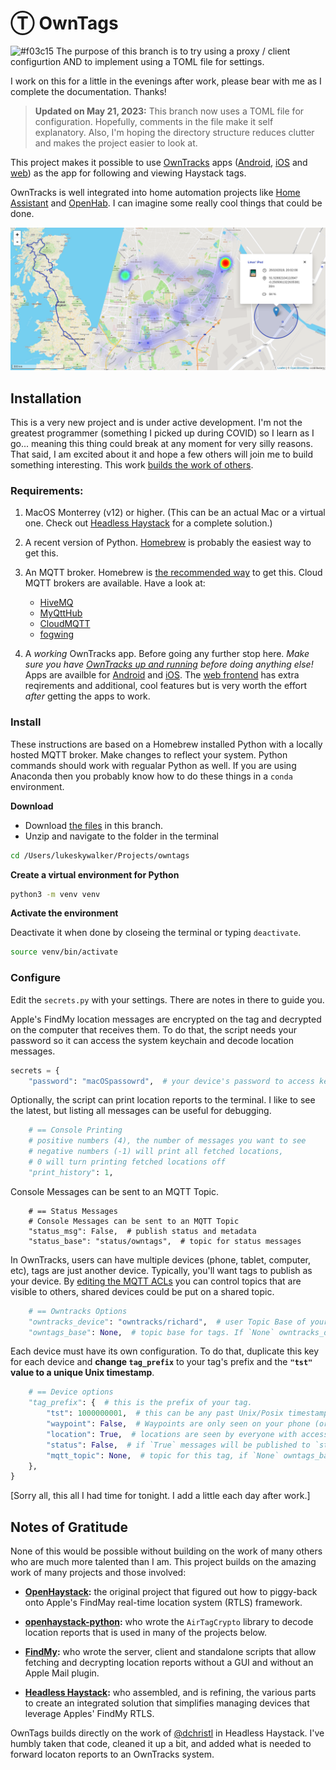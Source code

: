 # Ⓣ OwnTags
![#f03c15](https://placehold.co/15x15/50bf54/50bf54.png) The purpose of this branch is to try using a proxy / client configurtion AND to implement using a TOML file for settings.

I work on this for a little in the evenings after work, please bear with me as I complete the documentation. Thanks!

> **Updated on May 21, 2023:** This branch now uses a TOML file for configuration. Hopefully, comments in the file make it self explanatory. Also, I'm hoping the directory structure reduces clutter and makes the project easier to look at.

This project makes it possible to use [OwnTracks](https://owntracks.org/) apps ([Android](https://play.google.com/store/apps/details?id=org.owntracks.android), [iOS](https://itunes.apple.com/us/app/mqttitude/id692424691?mt=8) and [web](https://github.com/owntracks/frontend)) as the app for following and viewing Haystack tags.

OwnTracks is well integrated into home automation projects like [Home Assistant](https://www.home-assistant.io/integrations/owntracks/) and [OpenHab](https://www.openhab.org/addons/bindings/gpstracker/). I can imagine some really cool things that could be done.

![map displaying owntracks features like track lines, heatmaps and  regions](map-features.png "OwnTracks Map Features")

<!-- I'm going to use these in some screenshots.
Robots: 33.81411508658622, -117.9209239699076
Light Saber: 33.814089694852186, -117.92266596079212
Luke: 33.8141448100308, -117.92313412450245
X-Wing: 33.814162638077384, -117.92309657349315
-->
## Installation 

This is a very new project and is under active development. I'm not the greatest programmer (something I picked up during COVID) so I learn as I go... meaning this thing could break at any moment for very silly reasons. That said, I am excited about it and hope a few others will join me to build something interesting. This work [builds the work of others](https://github.com/mrmay-dev/owntags/tree/dev-client#notes-of-gratitude).

### Requirements:

1. MacOS Monterrey (v12) or higher. (This can be an actual Mac or a virtual one. Check out [Headless Haystack](https://github.com/dchristl/headless-haystack) for a complete solution.)

2. A recent version of Python. [Homebrew](https://docs.brew.sh/Homebrew-and-Python) is probably the easiest way to get this.

3. An MQTT broker. Homebrew is [the recommended way](https://mosquitto.org/download/#mac) to get this. Cloud MQTT brokers are available. Have a look at:
     - [HiveMQ](https://www.hivemq.com/mqtt-cloud-broker/)
     - [MyQttHub](https://myqtthub.com/en)
     - [CloudMQTT](https://www.cloudmqtt.com/)
     - [fogwing](https://www.fogwing.io/)

4. A *working* OwnTracks app. Before going any further stop here. *Make sure you have [OwnTracks up and running](https://owntracks.org/booklet/) before doing anything else!* Apps are availble for [Android](https://play.google.com/store/apps/details?id=org.owntracks.android) and [iOS](https://itunes.apple.com/us/app/mqttitude/id692424691?mt=8). The [web frontend](https://github.com/owntracks/frontend) has extra reqirements and additional, cool features but is very worth the effort *after* getting the apps to work.


### Install

These instructions are based on a Homebrew installed Python with a locally hosted MQTT broker. Make changes to reflect your system. Python commands should work with regualar Python as well. If you are using Anaconda then you probably know how to do these things in a `conda` environment.

**Download**

- Download [the files](https://github.com/mrmay-dev/owntags/archive/refs/heads/main.zip) in this branch.
- Unzip and navigate to the folder in the terminal

```bash
cd /Users/lukeskywalker/Projects/owntags
```

**Create a virtual environment for Python**
```bash
python3 -m venv venv
```

**Activate the environment**

Deactivate it when done by closeing the terminal or typing `deactivate`.

```bash
source venv/bin/activate
```

### Configure

Edit the `secrets.py` with your settings. There are notes in there to guide you. 

Apple's FindMy location messages are encrypted on the tag and decrypted on the computer that receives them. To do that, the script needs your password so it can access the system keychain and decode location messages.

```python
secrets = {
    "password": "macOSpassowrd",  # your device's password to access keychain and decrypt messages.
```

Optionally, the script can print location reports to the terminal. I like to see the latest, but listing all messages can be useful for debugging. 

```python
    # == Console Printing
    # positive numbers (4), the number of messages you want to see
    # negative numbers (-1) will print all fetched locations,
    # 0 will turn printing fetched locations off
    "print_history": 1,
```

Console Messages can be sent to an MQTT Topic.

```
    # == Status Messages
    # Console Messages can be sent to an MQTT Topic
    "status_msg": False,  # publish status and metadata
    "status_base": "status/owntags",  # topic for status messages
```

In OwnTracks, users can have multiple devices (phone, tablet, computer, etc), tags are just another device. Typically, you'll want tags to publish as your device. By [editing the MQTT ACLs](https://duckduckgo.com/?q=mqtt+acl&t=brave&ia=web) you can control topics that are visible to others, shared devices could be put on a shared topic.

```python
    # == Owntracks Options
    "owntracks_device": "owntracks/richard",  # user Topic Base of your phone, used for waypoints
    "owntags_base": None,  # topic base for tags. If `None` owntracks_devcies will be used.
```    

Each device must have its own configuration. To do that, duplicate this key for each device and **change `tag_prefix`** to your tag's prefix and the **`"tst"` value to a unique Unix timestamp**.

```python 
    # == Device options
    "tag_prefix": {  # this is the prefix of your tag.
        "tst": 1000000001,  # this can be any past Unix/Posix timestamp
        "waypoint": False,  # Waypoints are only seen on your phone (or device)
        "location": True,  # locations are seen by everyone with access to the topic (they act like users)
        "status": False,  # if `True` messages will be published to `status_base`/prefix
        "mqtt_topic": None,  # topic for this tag, if `None` owntags_base will be used
    },
}
```


[Sorry all, this all I had time for tonight. I add a little each day after work.]
 
## Notes of Gratitude

None of this would be possible without building on the work of many others who are much more talented than I am. This project builds on the amazing work of many projects and those involved:

- **[OpenHaystack](https://github.com/seemoo-lab/openhaystack):** the original project that figured out how to piggy-back onto Apple's FindMay real-time location system (RTLS) framework.

- **[openhaystack-python](https://github.com/hatomist/openhaystack-python):** who wrote the `AirTagCrypto` library to decode location reports that is used in many of the projects below.

- **[FindMy](https://github.com/biemster/FindMy):** who wrote the server, client and standalone scripts that allow fetching and decrypting location reports without a GUI and without an Apple Mail plugin.

- **[Headless Haystack](https://github.com/dchristl/headless-haystack):** who assembled, and is refining, the various parts to create an integrated solution that simplifies managing devices that leverage Apples' FindMy RTLS.

OwnTags builds directly on the work of [@dchristl](https://github.com/dchristl) in Headless Haystack. I've humbly taken that code, cleaned it up a bit, and added what is needed to forward locaton reports to an OwnTracks system.
